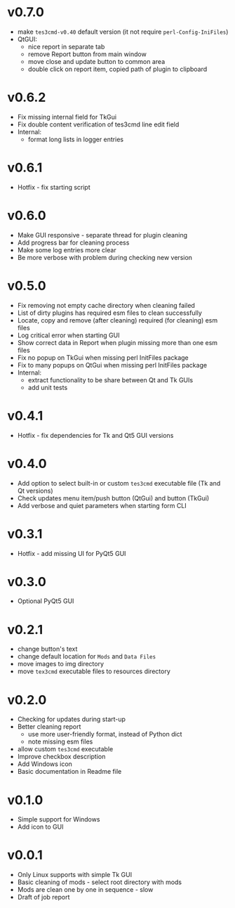 # v0.7.0
* make `tes3cmd-v0.40` default version (it not require `perl-Config-IniFiles`)
* QtGUI:
  * nice report in separate tab
  * remove Report button from main window
  * move close and update button to common area 
  * double click on report item, copied path of plugin to clipboard

# v0.6.2
* Fix missing internal field for TkGui
* Fix double content verification of tes3cmd line edit field
* Internal:
  * format long lists in logger entries

# v0.6.1
* Hotfix - fix starting script

# v0.6.0
* Make GUI responsive - separate thread for plugin cleaning
* Add progress bar for cleaning process
* Make some log entries more clear
* Be more verbose with problem during checking new version

# v0.5.0
* Fix removing not empty cache directory when cleaning failed
* List of dirty plugins has required esm files to clean successfully
* Locate, copy and remove (after cleaning) required (for cleaning) esm files
* Log critical error when starting GUI
* Show correct data in Report when plugin missing more than one esm files
* Fix no popup on TkGui when missing perl InitFiles package
* Fix to many popups on QtGui when missing perl InitFiles package
* Internal:
  * extract functionality to be share between Qt and Tk GUIs
  * add unit tests

# v0.4.1
* Hotfix - fix dependencies for Tk and Qt5 GUI versions

# v0.4.0
* Add option to select built-in or custom `tes3cmd` executable file (Tk and Qt versions)
* Check updates menu item/push button (QtGui) and button (TkGui)
* Add verbose and quiet parameters when starting form CLI

# v0.3.1
* Hotfix - add missing UI for PyQt5 GUI

# v0.3.0
* Optional PyQt5 GUI

# v0.2.1
* change button's text
* change default location for `Mods` and `Data Files`
* move images to img directory
* move `tex3cmd` executable files to resources directory

# v0.2.0
* Checking for updates during start-up
* Better cleaning report
  * use more user-friendly format, instead of Python dict
  * note missing esm files
* allow custom `tes3cmd` executable
* Improve checkbox description
* Add Windows icon
* Basic documentation in Readme file

# v0.1.0
* Simple support for Windows
* Add icon to GUI

# v0.0.1
* Only Linux supports with simple Tk GUI
* Basic cleaning of mods - select root directory with mods
* Mods are clean one by one in sequence - slow
* Draft of job report
